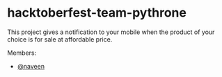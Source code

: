 # hacktoberfest-team-pythrone
This project gives a notification to your mobile when the product of your choice is for sale at affordable price.


Members:

* [@naveen](https://github.com/naveenvamshi971)

